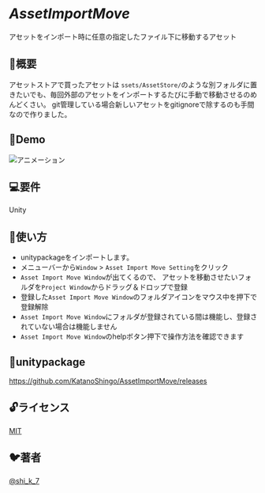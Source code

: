  *AssetImportMove*
====

アセットをインポート時に任意の指定したファイル下に移動するアセット

## 📖概要
アセットストアで買ったアセットは `ssets/AssetStore/`のような別フォルダに置きたいでも、毎回外部のアセットをインポートするたびに手動で移動させるのめんどくさい。
git管理している場合新しいアセットをgitignoreで除するのも手間なので作りました。

## 💃Demo
![アニメーション](https://user-images.githubusercontent.com/40855834/78264061-acc0e900-753d-11ea-9abf-783f3e47c5bf.gif)

## 💻要件
Unity

## 🏃使い方
- unitypackageをインポートします。
- メニューバーから`Window` > `Asset Import Move Setting`をクリック
- `Asset Import Move Window`が出てくるので、 アセットを移動させたいフォルダを`Project Window`からドラッグ＆ドロップで登録
- 登録した`Asset Import Move Window`のフォルダアイコンをマウス中を押下で登録解除
- `Asset Import Move Window`にフォルダが登録されている間は機能し、登録されていない場合は機能しません
- `Asset Import Move Window`のhelpボタン押下で操作方法を確認できます

## 🎁unitypackage
https://github.com/KatanoShingo/AssetImportMove/releases

## 🔓ライセンス

[MIT](https://github.com/KatanoShingo/AssetImportMove/blob/master/LICENSE)

## 🐦著者
[@shi_k_7](https://twitter.com/shi_k_7)
